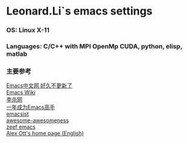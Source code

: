 Leonard.Li`s emacs settings  
===================================  

### OS: Linux X-11
### Languages: C/C++ with MPI OpenMp CUDA, python, elisp, matlab 

### 主要参考

[Emacs中文网 好久不更新了](http://www.emacser.com/emacs-resource.htm)<br />
[Emacs Wiki](http://www.emacswiki.org/)<br />
[李杀网](http://xahlee.org/)<br />
[一年成为Emacs高手](http://blog.csdn.net/redguardtoo/article/details/7222501/)<br />
[emacsist](http://www.emacsist.com/)<br />
[awesome-awesomeness](https://github.com/bayandin/awesome-awesomeness/)<br />
[zeef emacs](https://emacs.zeef.com/ehartc/)<br />
[Alex Ott's home page (English)](http://alexott.net/en/index.html/)<br />
